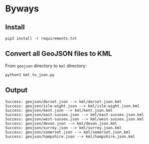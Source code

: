 # Byways

## Install

```
pip3 install -r requirements.txt
```

## Convert all GeoJSON files to KML

From `geojson` directory to `kml` directory:

```
python3 kml_to_json.py
```

## Output

```
Success: geojson/dorset.json --> kml/dorset.json.kml
Success: geojson/isle-wight.json --> kml/isle-wight.json.kml
Success: geojson/kent.json --> kml/kent.json.kml
Success: geojson/east-sussex.json --> kml/east-sussex.json.kml
Success: geojson/west-sussex.json --> kml/west-sussex.json.kml
Success: geojson/devon.json --> kml/devon.json.kml
Success: geojson/surrey.json --> kml/surrey.json.kml
Success: geojson/somerset.json --> kml/somerset.json.kml
Success: geojson/hampshire.json --> kml/hampshire.json.kml
```
